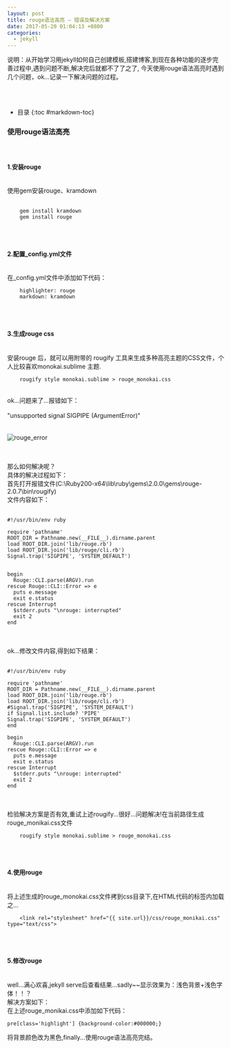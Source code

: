 ```yaml
---
layout: post
title: rouge语法高亮 — 错误及解决方案
date: 2017-05-20 01:04:13 +0800
categories:
  - jekyll
---
```

说明：从开始学习用jekyll如何自己创建模板,搭建博客,到现在各种功能的逐步完善过程中,遇到问题不断,解决完后就都不了了之了,
今天使用rouge语法高亮时遇到几个问题，ok...记录一下解决问题的过程。

<br/><br/>

- 目录
{:toc #markdown-toc}

### **使用rouge语法高亮**<br/><br/><br/>


#### **1.安装rouge**<br/><br/>
使用gem安装rouge、kramdown<br/><br/>
```	
	gem install kramdown
	gem install rouge
```	
<br/><br/>
#### **2.配置_config.yml文件**<br/><br/>
在_config.yml文件中添加如下代码：<br/>
```	
	highlighter: rouge
	markdown: kramdown
```	
<br/><br/>
#### **3.生成rouge css**<br/><br/>
安装rouge 后，就可以用附带的 rougify 工具来生成多种高亮主题的CSS文件，个人比较喜欢monokai.sublime 主题.<br/>
```	
	rougify style monokai.sublime > rouge_monokai.css
```	
<br/>
ok...问题来了...报错如下：<br/><br/>
"unsupported signal SIGPIPE (ArgumentError)"<br/><br/><br/>
<img class ="img-responsive center-block" src="{{site.url}}/img/4.png" alt="rouge_error"  />

<br/><br/>
那么如何解决呢？<br/>
具体的解决过程如下：<br/>
首先打开报错文件(C:\Ruby200-x64\lib\ruby\gems\2.0.0\gems\rouge-2.0.7\bin\rougify)<br/>
文件内容如下：<br/><br/>
```	
#!/usr/bin/env ruby

require 'pathname'
ROOT_DIR = Pathname.new(__FILE__).dirname.parent
load ROOT_DIR.join('lib/rouge.rb')
load ROOT_DIR.join('lib/rouge/cli.rb')
Signal.trap('SIGPIPE', 'SYSTEM_DEFAULT')


begin
  Rouge::CLI.parse(ARGV).run
rescue Rouge::CLI::Error => e
  puts e.message
  exit e.status
rescue Interrupt
  $stderr.puts "\nrouge: interrupted"
  exit 2
end
```	
<br/><br/>
ok...修改文件内容,得到如下结果：
<br/><br/>
```	
#!/usr/bin/env ruby

require 'pathname'
ROOT_DIR = Pathname.new(__FILE__).dirname.parent
load ROOT_DIR.join('lib/rouge.rb')
load ROOT_DIR.join('lib/rouge/cli.rb')
#Signal.trap('SIGPIPE', 'SYSTEM_DEFAULT')
if Signal.list.include? 'PIPE'
Signal.trap('SIGPIPE', 'SYSTEM_DEFAULT')
end

begin
  Rouge::CLI.parse(ARGV).run
rescue Rouge::CLI::Error => e
  puts e.message
  exit e.status
rescue Interrupt
  $stderr.puts "\nrouge: interrupted"
  exit 2
end

```	

<br/><br/>
检验解决方案是否有效,重试上述rougify...很好...问题解决!在当前路径生成rouge_monikai.css文件<br/>
```	
	rougify style monokai.sublime > rouge_monokai.css
```	
<br/><br/>
#### **4.使用rouge**<br/><br/>
将上述生成的rouge_monokai.css文件拷到css目录下,在HTML代码的<head>标签内加载之...<br/>
```	
	<link rel="stylesheet" href="{{ site.url}}/css/rouge_monikai.css" type="text/css">
```

<br/><br/>
#### **5.修改rouge**<br/><br/>
well...满心欢喜,jekyll serve后查看结果...sadly~~显示效果为：浅色背景+浅色字体！！？<br/>
解决方案如下：<br/>
在上述rouge_monikai.css中添加如下代码：<br/>
```	
pre[class='highlight'] {background-color:#000000;}
```	
将背景颜色改为黑色,finally...使用rouge语法高亮完结。
<br/><br/><br/><br/>